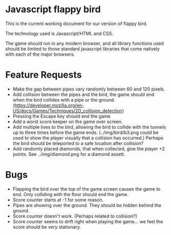 

# Javascript flappy bird

This is the current working document for our version of flappy bird.

The technology used is Javascript/HTML and CSS.

The game should run in any modern browser, and all library functions used should be limited to those standard javascript libraries that come natively with each of the major browsers.

# Feature Requests

- Make the gap between pipes vary randomly between 60 and 120 pixels.
- Add collision between the pipes and the bird, the game should end when the bird collides with a pipe or the ground. (https://developer.mozilla.org/en-US/docs/Games/Techniques/2D_collision_detection)
- Pressing the Escape key should end the game
- Add a worst score keeper on the game over screen.
- Add multiple lives to the bird, allowing the bird to collide with the tunnels up to three times before the game ends. (../img/bird/b3.png could be used to show the player visually that a collision has occurred.) Perhaps the bird should be teleported to a safe location after collision? 
- Add randomly placed diamonds, that when collected, give the player +2 points. See ../img/diamond.png for a diamond assett.

# Bugs

- Flapping the bird over the top of the game screen causes the game to end. Only colliding with the floor should end the game.
- Score counter starts at -1 for some reason.
- Pipes are showing over the ground. They should be hidden behind the ground.
- Score counter doesn't work. (Perhaps related to collision?)
- Score counter seems to drift right when playing the game... we feel the score should be very stationary.